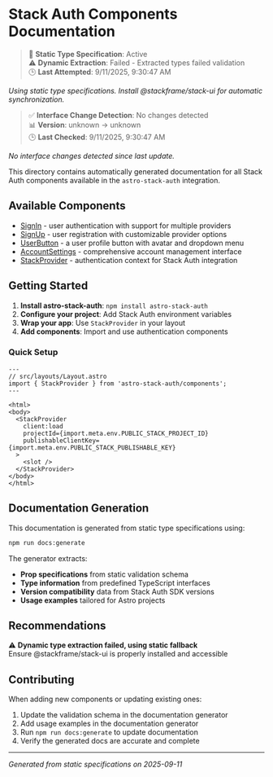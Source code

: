 # Stack Auth Components Documentation

> 📝 **Static Type Specification**: Active  
> ⚠️ **Dynamic Extraction**: Failed - Extracted types failed validation  
> 🕒 **Last Attempted**: 9/11/2025, 9:30:47 AM

*Using static type specifications. Install @stackframe/stack-ui for automatic synchronization.*

> ✅ **Interface Change Detection**: No changes detected  
> 📊 **Version**: unknown → unknown  
> 🕒 **Last Checked**: 9/11/2025, 9:30:47 AM

*No interface changes detected since last update.*

This directory contains automatically generated documentation for all Stack Auth components available in the `astro-stack-auth` integration.

## Available Components

- [SignIn](./signin.md) - user authentication with support for multiple providers
- [SignUp](./signup.md) - user registration with customizable provider options
- [UserButton](./userbutton.md) - a user profile button with avatar and dropdown menu
- [AccountSettings](./accountsettings.md) - comprehensive account management interface
- [StackProvider](./stackprovider.md) - authentication context for Stack Auth integration

## Getting Started

1. **Install astro-stack-auth**: `npm install astro-stack-auth`
2. **Configure your project**: Add Stack Auth environment variables
3. **Wrap your app**: Use `StackProvider` in your layout
4. **Add components**: Import and use authentication components

### Quick Setup

```astro
---
// src/layouts/Layout.astro
import { StackProvider } from 'astro-stack-auth/components';
---

<html>
<body>
  <StackProvider 
    client:load
    projectId={import.meta.env.PUBLIC_STACK_PROJECT_ID}
    publishableClientKey={import.meta.env.PUBLIC_STACK_PUBLISHABLE_KEY}
  >
    <slot />
  </StackProvider>
</body>
</html>
```

## Documentation Generation

This documentation is generated from static type specifications using:

```bash
npm run docs:generate
```

The generator extracts:
- **Prop specifications** from static validation schema
- **Type information** from predefined TypeScript interfaces
- **Version compatibility** data from Stack Auth SDK versions
- **Usage examples** tailored for Astro projects


## Recommendations

⚠️ **Dynamic type extraction failed, using static fallback**  
Ensure @stackframe/stack-ui is properly installed and accessible



## Contributing

When adding new components or updating existing ones:

1. Update the validation schema in the documentation generator
2. Add usage examples in the documentation generator
3. Run `npm run docs:generate` to update documentation
4. Verify the generated docs are accurate and complete

---

*Generated from static specifications on 2025-09-11*
